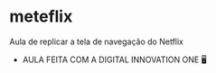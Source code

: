 # meteflix
Aula de replicar a tela de navegação do Netflix

- AULA FEITA COM A DIGITAL INNOVATION ONE 🖥️
